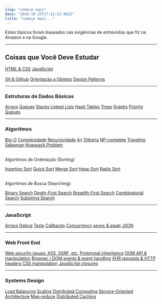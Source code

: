 ```yaml
---
slug: "comece-aqui"
date: "2019-10-23T17:12:33.962Z"
title: "Começe Aqui..."
---
```


Estes tópicos foram baseados nas exigências de entrevistas que fiz na Amazon e na Google.

----

## Coisas que Você Deve Estudar

<div class="tagcloud clear">
  <a class="tag-cloud-link" href="/tag/html-css">HTML &amp; CSS</a>
  <a class="tag-cloud-link" href="/tag/javascript">JavaScript</a>
</div>
<br />
<div class="tagcloud clear">
  <a class="tag-cloud-link" href="#">Git & Github</a>
  <a class="tag-cloud-link" href="#">Orientação a Objetos</a>
  <a class="tag-cloud-link" href="#">Design Patterns</a>
</div>

----
### Estruturas de Dados Básicas

<div class="tagcloud clear">  
  <a class="tag-cloud-link" href="#">Arrays</a>
  <a class="tag-cloud-link" href="/artigos/queue-js">Queues</a>
  <a class="tag-cloud-link" href="/artigos/stack-js">Stacks</a>
  <a class="tag-cloud-link" href="/artigos/linked-list-js">Linked Lists</a>
  <a class="tag-cloud-link" href="#">Hash Tables</a>
  <a class="tag-cloud-link" href="#">Trees</a>
  <a class="tag-cloud-link" href="#">Graphs</a>
  <a class="tag-cloud-link" href="#">Priority Queues</a>
</div>

----
### Algoritmos
<div class="tagcloud clear">
  <a class="tag-cloud-link" href="#">Big-O</a>
  <a class="tag-cloud-link" href="#">Complexidade</a>
  <a class="tag-cloud-link" href="#">Recursividade</a>
  <a class="tag-cloud-link" href="/artigos/a-star-js">A*</a>
  <a class="tag-cloud-link" href="/artigos/dijkstra-js">Dijkstra</a>
  <a class="tag-cloud-link" href="/artigos/np-complete">NP-complete</a>
  <a class="tag-cloud-link" href="#">Traveling Salesman</a>
  <a class="tag-cloud-link" href="#">Knapsack Problem</a>
</div>
<br />
<p>Algoritmos de Ordenação (Sorting)</p>
<div class="tagcloud clear">
  <a class="tag-cloud-link" href="/artigos/insertion-sort-js">Insertion Sort</a>
  <a class="tag-cloud-link" href="/artigos/">Quick Sort</a>
  <a class="tag-cloud-link" href="/artigos/">Merge Sort</a>
  <a class="tag-cloud-link" href="/artigos/">Heap Sort</a>
  <a class="tag-cloud-link" href="/artigos/">Radix Sort</a>
</div>
<br />
<p>Algoritmos de Busca (Searching)</p>
<div class="tagcloud clear">
  <a class="tag-cloud-link" href="/artigos/binary-search-js">Binary Search</a>
  <a class="tag-cloud-link" href="/artigos/">Depth-First Search</a>
  <a class="tag-cloud-link" href="/artigos/">Breadth-First Search</a>
  <a class="tag-cloud-link" href="/artigos/">Combinatorial Search</a>
  <a class="tag-cloud-link" href="/artigos/">Substring Search</a>
</div>

----

### JavaScript

<div class="tagcloud clear">  
  <a class="tag-cloud-link" href="#">Arrays</a>
  <a class="tag-cloud-link" href="#">Debug</a>
  <a class="tag-cloud-link" href="#">Tests</a>
  <a class="tag-cloud-link" href="#">Callbacks</a>
  <a class="tag-cloud-link" href="#">Concurrency</a>
  <a class="tag-cloud-link" href="#">async & await</a>
  <a class="tag-cloud-link" href="#">JSON</a>
</div>

----

### Web Front End

<div class="tagcloud clear">
  <a class="tag-cloud-link" href="#">Web security issues: XSS, XSRF, etc.</a>
  <a class="tag-cloud-link" href="#">Prototypal inheritance</a>
  <a class="tag-cloud-link" href="#">DOM API & manipulation</a>
  <a class="tag-cloud-link" href="#">Browser / DOM events & event handling</a>
  <a class="tag-cloud-link" href="#">XHR requests & HTTP headers</a>
  <a class="tag-cloud-link" href="#">CSS manipulation</a>
  <a class="tag-cloud-link" href="#">JavaScript closures</a>
</div>

---

### Systems Design

<div class="tagcloud clear">  
  <a class="tag-cloud-link" href="#">Load Balancing</a>
  <a class="tag-cloud-link" href="#">Scaling</a>
  <a class="tag-cloud-link" href="#">Distributed Computing</a>
  <a class="tag-cloud-link" href="#">Service-Oriented Architecture</a>
  <a class="tag-cloud-link" href="#">Map-reduce</a>
  <a class="tag-cloud-link" href="#">Distributed Caching</a>
</div>
